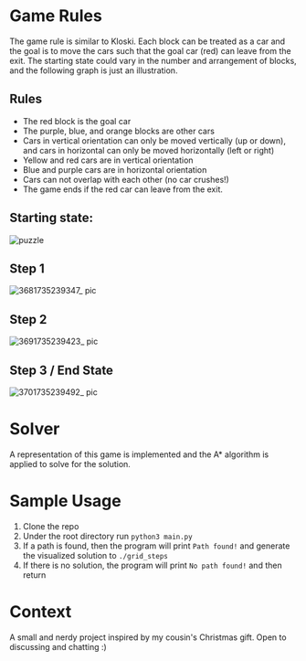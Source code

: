 # Game Rules
The game rule is similar to Kloski. Each block can be treated as a car and the goal is to move the cars such that the goal car (red) can leave from the exit.
The starting state could vary in the number and arrangement of blocks, and the following graph is just an illustration.
## Rules
* The red block is the goal car
* The purple, blue, and orange blocks are other cars
* Cars in vertical orientation can only be moved vertically (up or down), and cars in horizontal can only be moved horizontally (left or right)
* Yellow and red cars are in vertical orientation
* Blue and purple cars are in horizontal orientation
* Cars can not overlap with each other (no car crushes!)
* The game ends if the red car can leave from the exit.

## Starting state:
![puzzle](https://github.com/user-attachments/assets/5d460cea-5b3a-41ca-9913-f2436bbcd5f8)

## Step 1
![3681735239347_ pic](https://github.com/user-attachments/assets/267b3815-bfbf-4901-a0bd-65811ebda89a)

## Step 2
![3691735239423_ pic](https://github.com/user-attachments/assets/d7ad82af-20e9-481f-99ad-a7820cf34216)

## Step 3 / End State
![3701735239492_ pic](https://github.com/user-attachments/assets/a309de5c-f7b6-4dcf-96ab-476488c83e9c)


# Solver
A representation of this game is implemented and the A* algorithm is applied to solve for the solution.

# Sample Usage
1. Clone the repo
2. Under the root directory run `python3 main.py`
3. If a path is found, then the program will print `Path found!` and generate the visualized solution to `./grid_steps`
4. If there is no solution, the program will print `No path found!` and then return

# Context
A small and nerdy project inspired by my cousin's Christmas gift.
Open to discussing and chatting :)
